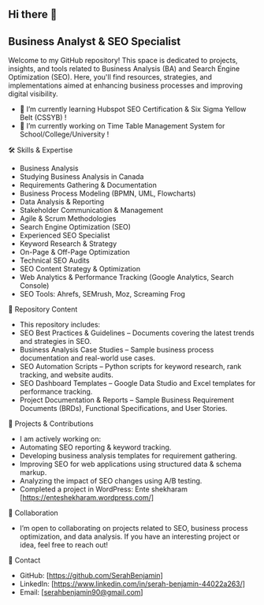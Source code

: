 ## Hi there 👋

## Business Analyst & SEO Specialist
Welcome to my GitHub repository! This space is dedicated to projects, insights, and tools related to Business Analysis (BA) and Search Engine Optimization (SEO). Here, you'll find resources, strategies, and implementations aimed at enhancing business processes and improving digital visibility.

 - 🌱  I’m currently learning Hubspot SEO Certification & Six Sigma Yellow Belt (CSSYB) !
 - 🔭 I’m currently working on Time Table Management System for School/College/University !
  

🛠 Skills & Expertise
- Business Analysis
- Studying Business Analysis in Canada
- Requirements Gathering & Documentation
- Business Process Modeling (BPMN, UML, Flowcharts)
- Data Analysis & Reporting
- Stakeholder Communication & Management
- Agile & Scrum Methodologies
- Search Engine Optimization (SEO)
- Experienced SEO Specialist
- Keyword Research & Strategy
- On-Page & Off-Page Optimization
- Technical SEO Audits
- SEO Content Strategy & Optimization
- Web Analytics & Performance Tracking (Google Analytics, Search Console)
- SEO Tools: Ahrefs, SEMrush, Moz, Screaming Frog

📂 Repository Content
- This repository includes:
- SEO Best Practices & Guidelines – Documents covering the latest trends and strategies in SEO.
- Business Analysis Case Studies – Sample business process documentation and real-world use cases.
- SEO Automation Scripts – Python scripts for keyword research, rank tracking, and website audits.
- SEO Dashboard Templates – Google Data Studio and Excel templates for performance tracking.
- Project Documentation & Reports – Sample Business Requirement Documents (BRDs), Functional Specifications, and User Stories.

🚀 Projects & Contributions
- I am actively working on:
- Automating SEO reporting & keyword tracking.
- Developing business analysis templates for requirement gathering.
- Improving SEO for web applications using structured data & schema markup.
- Analyzing the impact of SEO changes using A/B testing.
- Completed a project in WordPress: Ente shekharam [https://enteshekharam.wordpress.com/]

🤝 Collaboration
- I’m open to collaborating on projects related to SEO, business process optimization, and data analysis. If you have an interesting project or idea, feel free to reach out!

 📧 Contact
- GitHub: [https://github.com/SerahBenjamin]
- LinkedIn: [https://www.linkedin.com/in/serah-benjamin-44022a263/]
- Email: [serahbenjamin90@gmail.com]
